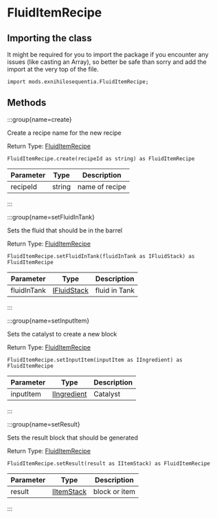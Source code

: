 # FluidItemRecipe

## Importing the class

It might be required for you to import the package if you encounter any issues (like casting an Array), so better be safe than sorry and add the import at the very top of the file.
```zenscript
import mods.exnihilosequentia.FluidItemRecipe;
```


## Methods

:::group{name=create}

Create a recipe name for the new recipe

Return Type: [FluidItemRecipe](/mods/ExNihiloSequentia/Fluid_To_Item)

```zenscript
FluidItemRecipe.create(recipeId as string) as FluidItemRecipe
```

| Parameter |  Type  |  Description   |
|-----------|--------|----------------|
| recipeId  | string | name of recipe |


:::

:::group{name=setFluidInTank}

Sets the fluid that should be in the barrel

Return Type: [FluidItemRecipe](/mods/ExNihiloSequentia/Fluid_To_Item)

```zenscript
FluidItemRecipe.setFluidInTank(fluidInTank as IFluidStack) as FluidItemRecipe
```

|  Parameter  |                    Type                     |  Description  |
|-------------|---------------------------------------------|---------------|
| fluidInTank | [IFluidStack](/forge/api/fluid/IFluidStack) | fluid in Tank |


:::

:::group{name=setInputItem}

Sets the catalyst to create a new block

Return Type: [FluidItemRecipe](/mods/ExNihiloSequentia/Fluid_To_Item)

```zenscript
FluidItemRecipe.setInputItem(inputItem as IIngredient) as FluidItemRecipe
```

| Parameter |                        Type                        | Description |
|-----------|----------------------------------------------------|-------------|
| inputItem | [IIngredient](/vanilla/api/ingredient/IIngredient) | Catalyst    |


:::

:::group{name=setResult}

Sets the result block that should be generated

Return Type: [FluidItemRecipe](/mods/ExNihiloSequentia/Fluid_To_Item)

```zenscript
FluidItemRecipe.setResult(result as IItemStack) as FluidItemRecipe
```

| Parameter |                    Type                    |  Description  |
|-----------|--------------------------------------------|---------------|
| result    | [IItemStack](/vanilla/api/item/IItemStack) | block or item |


:::


